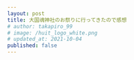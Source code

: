 ```yaml
---
layout: post
title: 大国魂神社のお祭りに行ってきたので感想
# author: takapiro_99
# image: /huit_logo_white.png
# updated_at: 2021-10-04
published: false
---
```

